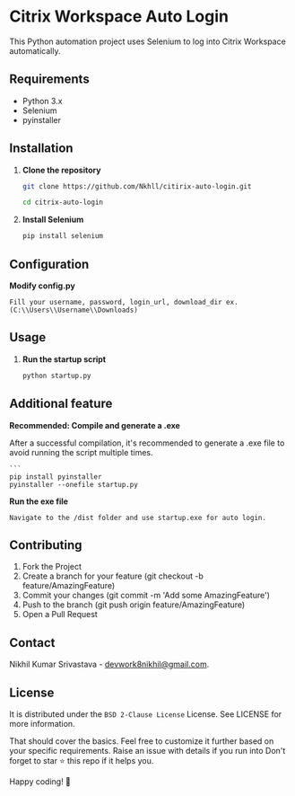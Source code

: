 # Citrix Workspace Auto Login

This Python automation project uses Selenium to log into Citrix Workspace automatically.

## Requirements

- Python 3.x
- Selenium
- pyinstaller

## Installation

1. **Clone the repository**
    ```sh
    git clone https://github.com/Nkhll/citirix-auto-login.git

   cd citrix-auto-login

2. **Install Selenium**
    ```sh
    pip install selenium

## Configuration

**Modify config.py**

    Fill your username, password, login_url, download_dir ex. (C:\\Users\\Username\\Downloads)

## Usage

1. **Run the startup script**
    ```sh
    python startup.py

## Additional feature

**Recommended: Compile and generate a .exe**

After a successful compilation, it's recommended to generate a .exe file to avoid running the script multiple times.

    ```
    pip install pyinstaller
    pyinstaller --onefile startup.py


**Run the exe file**

    Navigate to the /dist folder and use startup.exe for auto login.

## Contributing

1. Fork the Project
2. Create a branch for your feature (git checkout -b feature/AmazingFeature)
3. Commit your changes (git commit -m 'Add some AmazingFeature')
4. Push to the branch (git push origin feature/AmazingFeature)
5. Open a Pull Request

## Contact
Nikhil Kumar Srivastava - devwork8nikhil@gmail.com.

## License
It is distributed under the `BSD 2-Clause License` License. See LICENSE for more information.

That should cover the basics. Feel free to customize it further based on your specific requirements.
Raise an issue with details if you run into
Don't forget to star ⭐ this repo if it helps you.

Happy coding! 🚀

